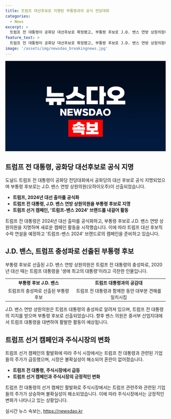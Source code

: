 ```yaml
---
title: 트럼프 대선후보로 지명된 부통령과의 공식 전당대회
categories:
  - News
excerpt: >
  트럼프 전 대통령이 공화당 대선후보로 확정됐고, 부통령 후보로 J.D. 밴스 연방 상원의원이 지명됐다. 밴스의 지명은 수많은 기대와 함께 주식 시장에서 트럼프 관련주의 급등을 야기했다. 밴스는 트럼프 지지자로, 트럼프 선거 캠페인은 트럼프-밴스 2024라는 브랜드를 내놓았다. 밴스는 무녀주의적인 견해와 불법 이민 차단 등에서 트럼프와 의견을 공유하는 것으로 알려져 있다. 트럼프 관련주는 트럼프 대세론이 굳어짐에 따라 급등했으며, 시장은 불확실성 해소로 판단했다.
feature_text: >
  트럼프 전 대통령이 공화당 대선후보로 확정됐고, 부통령 후보로 J.D. 밴스 연방 상원의원이 지명됐다. 밴스의 지명은 수많은 기대와 함께 주식 시장에서 트럼프 관련주의 급등을 야기했다. 밴스는 트럼프 지지자로, 트럼프 선거 캠페인은 트럼프-밴스 2024라는 브랜드를 내놓았다. 밴스는 무녀주의적인 견해와 불법 이민 차단 등에서 트럼프와 의견을 공유하는 것으로 알려져 있다. 트럼프 관련주는 트럼프 대세론이 굳어짐에 따라 급등했으며, 시장은 불확실성 해소로 판단했다.
image: '/assets/img/newsdao_breakingnews.jpg'
---
```


<p><img src="/assets/img/newsdao_breakingnews.jpg" alt="koreaapp 속보" /></p>

<h2 data-ke-size="size26">트럼프 전 대통령, 공화당 대선후보로 공식 지명</h2>

<p data-ke-size="size16">도널드 트럼프 전 대통령이 공화당 전당대회에서 공화당의 대선 후보로 공식 지명되었으며 부통령 후보로는 J.D. 밴스 연방 상원의원(오하이오주)이 선출되었습니다.</p>

<ul>
<li><b>트럼프, 2024년 대선 출마를 공식화</b></li>
<li><b>트럼프 전 대통령, J.D. 밴스 연방 상원의원을 부통령 후보로 지명</b></li>
<li><b>트럼프 선거 캠페인, '트럼프-밴스 2024' 브랜드를 내걸어 활동</b></li>
</ul>

<p data-ke-size="size16">트럼프 전 대통령은 2024년 대선 출마를 공식화하고, 부통령 후보로 J.D. 밴스 연방 상원의원을 지명하며 새로운 캠페인 활동을 시작했습니다. 이에 따라 트럼프 대선 후보직 수락 연설을 예정하고 '트럼프-밴스 2024' 브랜드로의 캠페인을 준비하고 있습니다.</p>

<h2 data-ke-size="size26">J.D. 밴스, 트럼프 충성파로 선출된 부통령 후보</h2>

<p data-ke-size="size16">부통령 후보로 선출된 J.D. 밴스 연방 상원의원은 트럼프 전 대통령의 충성파로, 2020년 대선 때는 트럼프 대통령을 '생애 최고의 대통령'이라고 극찬한 인물입니다.</p>

<table>
  <tr>
    <td style="text-align: center; height: 17px;"><b>부통령 후보 J.D. 밴스</b></td>
    <td style="text-align: center; height: 17px;"><b>트럼프 대통령과의 공감대</b></td>
  </tr>
  <tr>
    <td style="text-align: center; height: 17px;">트럼프의 충성파로 선출된 부통령 후보</td>
    <td style="text-align: center; height: 17px;">트럼프 전 대통령과 함께한 동안 대부분 견해를 일치시킴</td>
  </tr>
</table>

<p data-ke-size="size16">J.D. 밴스 연방 상원의원은 트럼프 대통령의 충성파로 알려져 있으며, 트럼프 전 대통령의 지지를 받으며 부통령 후보로 선출되었습니다. 향후 밴스 의원은 중서부 산업지대에서 트럼프 대통령을 대변하여 활발한 활동이 예상됩니다.</p>

<h2 data-ke-size="size26">트럼프 선거 캠페인과 주식시장의 변화</h2>

<p data-ke-size="size16">트럼프 선거 캠페인의 활발화에 따라 주식 시장에서는 트럼프 전 대통령과 관련된 기업들의 주가가 급등했으며, 시장은 불확실성이 해소되어 혼란이 없어졌습니다.</p>

<ul>
<li><b>트럼프 전 대통령, 주식시장에서 급등</b></li>
<li><b>트럼프 선거 캠페인과 주식시장의 긍정적인 변화</b></li>
</ul>

<p data-ke-size="size16">트럼프 전 대통령의 선거 캠페인 활발화로 주식시장에서는 트럼프 관련주와 관련된 기업들의 주가가 상승하며 불확실성이 해소되었습니다. 이에 따라 주식시장에서는 긍정적인 변화가 나타나고 있는 상황입니다.</p>
실시간 뉴스 속보는, <a href="https://newsdao.kr" rel="dofollow">https://newsdao.kr</a>


